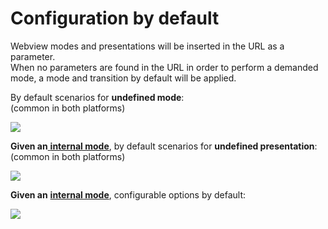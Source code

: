 # Configuration by default

Webview modes and presentations will be inserted in the URL as a parameter.   
When no parameters are found in the URL in order to perform a demanded mode, a mode and transition by default will be applied. 

By default scenarios for **undefined mode**:  
\(common in both platforms\)

![](../img/bydefault_undefined_mode.png)

**Given an**[ **internal mode**](../android/internal/), by default scenarios for **undefined presentation**:  
\(common in both platforms\)

![](../img/bydefault_internal_undefined_presentation.png)

**Given an** [**internal mode**](https://tef-novum.gitbook.io/novum/~/edit/drafts/-L_lhdpNgDzMLvPhEui4/design/webviews/android/internal), configurable options by default:

![](../img/ios_bydefault_internal_configuration.png)



